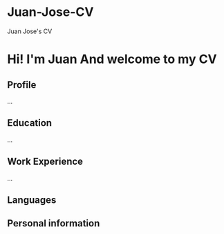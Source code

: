 
# Juan-Jose-CV
Juan Jose's CV
# Hi! I'm Juan And welcome to my CV


## Profile
...

## Education
...

## Work Experience
...

## Languages

## Personal information
